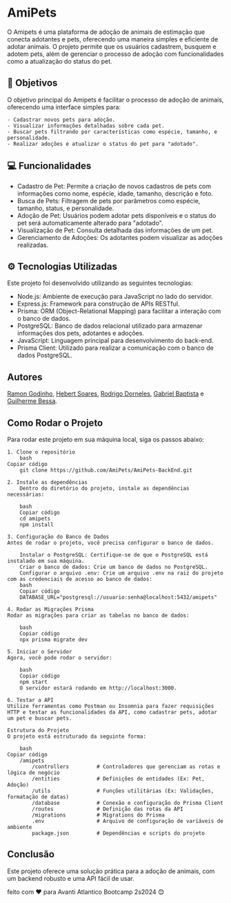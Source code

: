 # AmiPets

O Amipets é uma plataforma de adoção de animais de estimação que conecta adotantes e pets, oferecendo uma maneira simples e eficiente de adotar animais. O projeto permite que os usuários cadastrem, busquem e adotem pets, além de gerenciar o processo de adoção com funcionalidades como a atualização do status do pet.

## 🚀 Objetivos

O objetivo principal do Amipets é facilitar o processo de adoção de animais, oferecendo uma interface simples para:

    - Cadastrar novos pets para adoção.
    - Visualizar informações detalhadas sobre cada pet.
    - Buscar pets filtrando por características como espécie, tamanho, e personalidade.
    - Realizar adoções e atualizar o status do pet para "adotado".

## 💻 Funcionalidades
- Cadastro de Pet: Permite a criação de novos cadastros de pets com informações como nome, espécie, idade, tamanho, descrição e foto.
- Busca de Pets: Filtragem de pets por parâmetros como espécie, tamanho, status, e personalidade.
- Adoção de Pet: Usuários podem adotar pets disponíveis e o status do pet será automaticamente alterado para "adotado".
- Visualização de Pet: Consulta detalhada das informações de um pet.
- Gerenciamento de Adoções: Os adotantes podem visualizar as adoções realizadas.

## ⚙️ Tecnologias Utilizadas
Este projeto foi desenvolvido utilizando as seguintes tecnologias:

- Node.js: Ambiente de execução para JavaScript no lado do servidor.
- Express.js: Framework para construção de APIs RESTful.
- Prisma: ORM (Object-Relational Mapping) para facilitar a interação com o banco de dados.
- PostgreSQL: Banco de dados relacional utilizado para armazenar informações dos pets, adotantes e adoções.
- JavaScript: Linguagem principal para desenvolvimento do back-end.
- Prisma Client: Utilizado para realizar a comunicação com o banco de dados PostgreSQL.


## Autores

 [Ramon Godinho](https://github.com/Ramonlegend), 
 [Hebert Soares](https://github.com/HebertFSoares), 
 [Rodrigo Dorneles](https://github.com/roddorneles),
 [Gabriel Baptista](https://github.com/bapGabriel) e
 [Guilherme Bessa](https://github.com/Guiezz). 

## Como Rodar o Projeto
Para rodar este projeto em sua máquina local, siga os passos abaixo:
```
1. Clone o repositório
    bash
Copiar código
    git clone https://github.com/AmiPets/AmiPets-BackEnd.git
```
```
2. Instale as dependências
    Dentro do diretório do projeto, instale as dependências necessárias:

    bash
    Copiar código
    cd amipets
    npm install
```
```
3. Configuração do Banco de Dados
Antes de rodar o projeto, você precisa configurar o banco de dados.

    Instalar o PostgreSQL: Certifique-se de que o PostgreSQL está instalado em sua máquina.
    Criar o banco de dados: Crie um banco de dados no PostgreSQL.
    Configurar o arquivo .env: Crie um arquivo .env na raiz do projeto com as credenciais de acesso ao banco de dados:
    bash
    Copiar código
    DATABASE_URL="postgresql://usuario:senha@localhost:5432/amipets"
```
```
4. Rodar as Migrações Prisma
Rodar as migrações para criar as tabelas no banco de dados:

    bash
    Copiar código
    npx prisma migrate dev
```
```
5. Iniciar o Servidor
Agora, você pode rodar o servidor:

    bash
    Copiar código
    npm start
    O servidor estará rodando em http://localhost:3000.

```
```
6. Testar a API
Utilize ferramentas como Postman ou Insomnia para fazer requisições HTTP e testar as funcionalidades da API, como cadastrar pets, adotar um pet e buscar pets.

Estrutura do Projeto
O projeto está estruturado da seguinte forma:

    bash
Copiar código
    /amipets
        /controllers         # Controladores que gerenciam as rotas e lógica de negócio
        /entities            # Definições de entidades (Ex: Pet, Adoção)
        /utils               # Funções utilitárias (Ex: Validações, formatação de datas)
        /database            # Conexão e configuração do Prisma Client
        /routes              # Definição das rotas da API
        /migrations          # Migrations do Prisma
        .env                 # Arquivo de configuração de variáveis de ambiente
        package.json         # Dependências e scripts do projeto
```
## Conclusão
Este projeto oferece uma solução prática para a adoção de animais, com um backend robusto e uma API fácil de usar. 


feito com ❤️ para Avanti Atlantico Bootcamp 2s2024 😊
